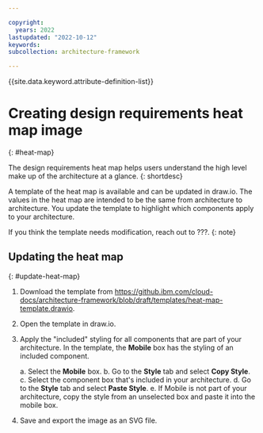 ```yaml
---

copyright:
  years: 2022
lastupdated: "2022-10-12"
keywords: 
subcollection: architecture-framework

---
```


{{site.data.keyword.attribute-definition-list}}


# Creating design requirements heat map image
{: #heat-map}

The design requirements heat map helps users understand the high level make up of the architecture at a glance. 
{: shortdesc}

A template of the heat map is available and can be updated in draw.io. The values in the heat map are intended to be the same from architecture to architecture. You update the template to highlight which components apply to your architecture.

If you think the template needs modification, reach out to ???.
{: note}

## Updating the heat map
{: #update-heat-map}

1. Download the template from https://github.ibm.com/cloud-docs/architecture-framework/blob/draft/templates/heat-map-template.drawio.
2. Open the template in draw.io.
3. Apply the "included" styling for all components that are part of your architecture. In the template, the **Mobile** box has the styling of an included component.
   
   a. Select the **Mobile** box.
   b. Go to the **Style** tab and select **Copy Style**.
   c. Select the component box that's included in your architecture.
   d. Go to the **Style** tab and select **Paste Style**.
   e. If Mobile is not part of your architecture, copy the style from an unselected box and paste it into the mobile box.
4. Save and export the image as an SVG file.
